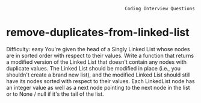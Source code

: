                                                 Coding Interview Questions                   

# remove-duplicates-from-linked-list

Difficulty: easy
  You're given the head of a Singly Linked List whose nodes are in sorted order
  with respect to their values. Write a function that returns a modified version
  of the Linked List that doesn't contain any nodes with duplicate values. The
  Linked List should be modified in place (i.e., you shouldn't create a brand
  new list), and the modified Linked List should still have its nodes sorted
  with respect to their values. Each LinkedList node has an integer value as well as
  a next node pointing to the next node in the list or to None / null if it's the tail of the list.
